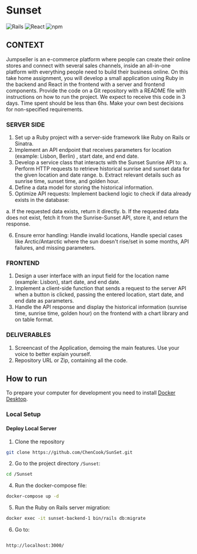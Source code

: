 # Sunset

![Rails](https://img.shields.io/badge/rails-v8.0.2-red)
![React](https://img.shields.io/badge/react-v19.1.0-blue)
![npm](https://img.shields.io/badge/node-v10.7.0-blue)


## CONTEXT

Jumpseller is an e-commerce platform where people can create their online stores and
connect with several sales channels, inside an all-in-one platform with everything people
need to build their business online.
On this take home assignment, you will develop a small application using Ruby in the
backend and React in the frontend with a server and frontend components.
Provide the code on a Git repository with a README file with instructions on how to run
the project. We expect to receive this code in 3 days.
Time spent should be less than 6hs. Make your own best decisions for non-specified
requirements.

### SERVER SIDE

1. Set up a Ruby project with a server-side framework like Ruby on Rails or Sinatra.
2. Implement an API endpoint that receives parameters for location (example:
Lisbon, Berlin) , start date, and end date.
3. Develop a service class that interacts with the Sunset Sunrise API to:
a. Perform HTTP requests to retrieve historical sunrise and sunset data for the
given location and date range.
b. Extract relevant details such as sunrise time, sunset time, and golden hour.
4. Define a data model for storing the historical information.
5. Optimize API requests: Implement backend logic to check if data already exists in
the database:

a. If the requested data exists, return it directly.
b. If the requested data does not exist, fetch it from the Sunrise-Sunset API,
store it, and return the response.

6. Ensure error handling: Handle invalid locations, Handle special cases like
Arctic/Antarctic where the sun doesn't rise/set in some months, API failures, and
missing parameters.
### FRONTEND
1. Design a user interface with an input field for the location name (example: Lisbon),
start date, and end date.
2. Implement a client-side function that sends a request to the server API when a
button is clicked, passing the entered location, start date, and end date as
parameters.
3. Handle the API response and display the historical information (sunrise time,
sunrise time, golden hour) on the frontend with a chart library and on table format.

### DELIVERABLES

1. Screencast of the Application, demoing the main features. Use your voice to
better explain yourself.
2. Repository URL or Zip, containing all the code.


## How to run

To prepare your computer for development you need to install [Docker Desktop](https://www.docker.com/products/docker-desktop/).

### Local Setup

#### Deploy Local Server 

1. Clone the repository

```bash
git clone https://github.com/ChenCook/SunSet.git
```

2. Go to the project directory `/Sunset`:
   
```bash
cd /Sunset

```

4. Run the docker-compose file:

```bash
docker-compose up -d
```

5. Run the Ruby on Rails server migration:
```bash
docker exec -it sunset-backend-1 bin/rails db:migrate
```

6. Go to:

```bash

http://localhost:3000/

```

 